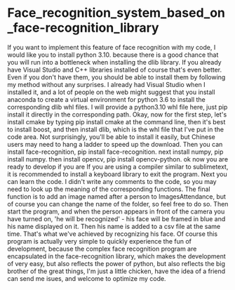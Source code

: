 # Face_recognition_system_based_on_face-recognition_library
If you want to implement this feature of face recognition with my code, I would like you to install python 3.10. because there is a good chance that you will run into a bottleneck when installing the dlib library. If you already have Visual Studio and C++ libraries installed of course that's even better. Even if you don't have them, you should be able to install them by following my method without any surprises. I already had Visual Studio when I installed it, and a lot of people on the web might suggest that you install anaconda to create a virtual environment for python 3.6 to install the corresponding dlib whl files. I will provide a python3.10 whl file here, just pip install it directly in the corresponding path.
Okay, now for the first step, let's install cmake by typing pip install cmake at the command line, then it's best to install boost, and then install dlib, which is the whl file that I've put in the code area. Not surprisingly, you'll be able to install it easily, but Chinese users may need to hang a ladder to speed up the download. Then you can install face-recognition, pip install face-recognition. next install numpy, pip install numpy. then install opencv, pip install opencv-python. ok now you are ready to develop if you are If you are using a compiler similar to sublimetext, it is recommended to install a keyboard library to exit the program.
Next you can learn the code. I didn't write any comments to the code, so you may need to look up the meaning of the corresponding functions.
The final function is to add an image named after a person to ImagesAttendance, but of course you can change the name of the folder, so feel free to do so. Then start the program, and when the person appears in front of the camera you have turned on, 'he will be recognized' - his face will be framed in blue and his name displayed on it. Then his name is added to a csv file at the same time. That's what we've achieved by recognizing his face. Of course this program is actually very simple to quickly experience the fun of development, because the complex face recognition program are encapsulated in the face-recognition library, which makes the development of very easy, but also reflects the power of python, but also reflects the big brother of the great things, I'm just a little chicken, have the idea of a friend can send me isues, and welcome to optimize my code.
